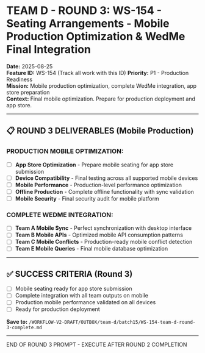 # TEAM D - ROUND 3: WS-154 - Seating Arrangements - Mobile Production Optimization & WedMe Final Integration

**Date:** 2025-08-25  
**Feature ID:** WS-154 (Track all work with this ID)
**Priority:** P1 - Production Readiness  
**Mission:** Mobile production optimization, complete WedMe integration, app store preparation  
**Context:** Final mobile optimization. Prepare for production deployment and app store.

---

## 📋 ROUND 3 DELIVERABLES (Mobile Production)

### **PRODUCTION MOBILE OPTIMIZATION:**
- [ ] **App Store Optimization** - Prepare mobile seating for app store submission
- [ ] **Device Compatibility** - Final testing across all supported mobile devices
- [ ] **Mobile Performance** - Production-level performance optimization
- [ ] **Offline Production** - Complete offline functionality with sync validation
- [ ] **Mobile Security** - Final security audit for mobile platform

### **COMPLETE WEDME INTEGRATION:**
- [ ] **Team A Mobile Sync** - Perfect synchronization with desktop interface
- [ ] **Team B Mobile APIs** - Optimized mobile API consumption patterns
- [ ] **Team C Mobile Conflicts** - Production-ready mobile conflict detection
- [ ] **Team E Mobile Queries** - Final mobile database optimization

---

## ✅ SUCCESS CRITERIA (Round 3)

- [ ] Mobile seating ready for app store submission
- [ ] Complete integration with all team outputs on mobile
- [ ] Production mobile performance validated on all devices
- [ ] Ready for production deployment

**Save to:** `/WORKFLOW-V2-DRAFT/OUTBOX/team-d/batch15/WS-154-team-d-round-3-complete.md`

---

END OF ROUND 3 PROMPT - EXECUTE AFTER ROUND 2 COMPLETION
